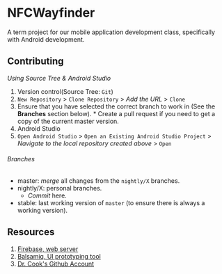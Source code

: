 # NFCWayfinder
A term project for our mobile application development class, specifically with Android development.

## Contributing
_Using Source Tree & Android Studio_
1. Version control(Source Tree: `Git`)
  1. `New Repository` > `Clone Repository` > _Add the URL_ > `Clone`
  2. Ensure that you have selected the correct branch to work in (See the **Branches** section below).
    * Create a pull request if you need to get a copy of the current master version. 
2. Android Studio
  1. `Open Android Studio` > `Open an Existing Android Studio Project` > _Navigate to the local repository created above_ > `Open`

###### Branches
* master: *merge* all changes from the `nightly/X` branches.
* nightly/X: personal branches. 
  * *Commit* here.
* stable: last working version of `master` (to ensure there is always a working version).

## Resources

1. [Firebase, web server](https://www.firebase.com/docs/android/quickstart.html "Firebase") 
2. [Balsamiq, UI prototyping tool](https://balsamiq.com/products/mockups/ "Balsamiq") 
3. [Dr. Cook's Github Account](https://github.com/cpaulcook "Dr. Cook") 
